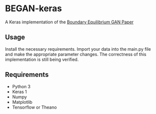 # BEGAN-keras
A Keras implementation of the [Boundary Equilibrium GAN Paper](https://arxiv.org/abs/1703.10717)

## Usage
Install the necessary requirements. Import your data into the main.py file and make the appropriate parameter changes. The correctness of this implementation is still being verified.


## Requirements
- Python 3
- Keras 1
- Numpy
- Matplotlib
- Tensorflow or Theano
